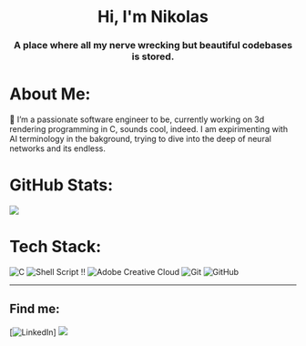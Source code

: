 <h1 align="center">Hi, I'm Nikolas</h1>
<h3 align="center">A place where all my nerve wrecking but beautiful codebases is stored.</h3>

# About Me:
🔭 I’m a passionate software engineer to be, currently working on 3d rendering programming in C, sounds cool, indeed. I am expirimenting with AI terminology in the bakground, trying to dive into the deep of neural networks and its endless.<br>


# GitHub Stats:
![](https://github-readme-streak-stats.herokuapp.com/?user=NikolasGoulios&theme=dark&hide_border=true)<br/>

# Tech Stack:
![C](https://img.shields.io/badge/c-%2300599C.svg?style=for-the-badge&logo=c&logoColor=white) ![Shell Script](https://img.shields.io/badge/shell_script-%23121011.svg?style=for-the-badge&logo=gnu-bash&logoColor=white) !! ![Adobe Creative Cloud](https://img.shields.io/badge/Adobe%20Creative%20Cloud-DA1F26.svg?style=for-the-badge&logo=Adobe%20Creative%20Cloud&logoColor=white) ![Git](https://img.shields.io/badge/git-%23F05033.svg?style=for-the-badge&logo=git&logoColor=white) ![GitHub](https://img.shields.io/badge/github-%23121011.svg?style=for-the-badge&logo=github&logoColor=white)


---
## Find me:
[![LinkedIn](https://img.shields.io/badge/LinkedIn-%230077B5.svg?logo=linkedin&logoColor=white)] 
[![](https://visitcount.itsvg.in/api?id=NikolasGoulios&icon=4&color=3)](https://visitcount.itsvg.in)
